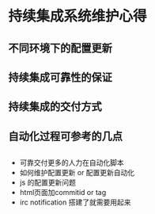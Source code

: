 # 持续集成系统维护心得

## 不同环境下的配置更新



## 持续集成可靠性的保证

## 持续集成的交付方式

## 自动化过程可参考的几点

## 

## 
* 可靠交付更多的人力在自动化脚本
* 如何维护配置更新 or 配置更新自动化
* js 的配置更新问题
* html页面加commitid or tag
* irc notification 搭建了就需要用起来